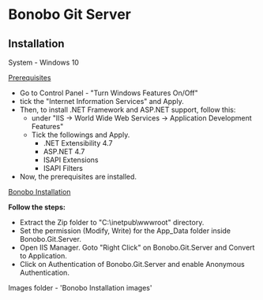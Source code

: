 # Bonobo Git Server
## Installation
System - Windows 10

[Prerequisites](https://bonobogitserver.com/prerequisites/)
* Go to Control Panel - "Turn Windows Features On/Off"
* tick the "Internet Information Services" and Apply.
* Then, to install .NET Framework and ASP.NET support, follow this:
	- under "IIS -> World Wide Web Services -> Application Development Features"
	- Tick the followings and Apply.
		+ .NET Extensibility 4.7
		+ ASP.NET 4.7
		+ ISAPI Extensions
		+ ISAPI Filters
* Now, the prerequisites are installed.

[Bonobo Installation](https://bonobogitserver.com/install/)

**Follow the steps:**
* Extract the Zip folder to "C:\inetpub\wwwroot" directory.
* Set the permission (Modify, Write) for the App_Data folder inside Bonobo.Git.Server.
* Open IIS Manager. Goto "Right Click" on Bonobo.Git.Server and Convert to Application.
* Click on Authentication of Bonobo.Git.Server and enable Anonymous Authentication.

Images folder - 'Bonobo Installation images'